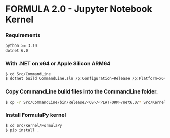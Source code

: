 # FORMULA 2.0 - Jupyter Notebook Kernel

### Requirements
```bash
python >= 3.10
dotnet 6.0
```

### With .NET on x64 or Apple Silicon ARM64
```bash
$ cd Src/CommandLine
$ dotnet build CommandLine.sln /p:Configuration=Release /p:Platform=x64|ARM64
```

### Copy CommandLine build files into the CommandLine folder.
```bash
$ cp -r Src/CommandLine/bin/Release/<OS>/<PLATFORM>/net6.0/* Src/Kernel/FormulaPy/CommandLine
```

### Install FormulaPy kernel
```bash
$ cd Src/Kernel/FormulaPy
$ pip install .
```